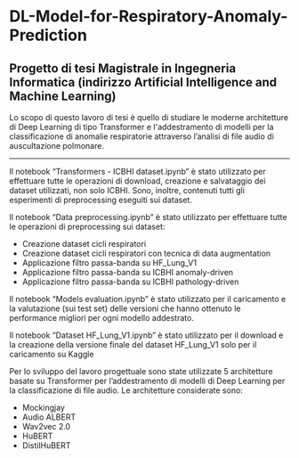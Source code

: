 # DL-Model-for-Respiratory-Anomaly-Prediction
## Progetto di tesi Magistrale in Ingegneria Informatica (indirizzo Artificial Intelligence and Machine Learning)

Lo scopo di questo lavoro di tesi è quello di studiare le moderne architetture di Deep Learning di tipo Transformer e l'addestramento di modelli per la classificazione di anomalie respiratorie attraverso l’analisi di file audio di auscultazione polmonare.

----------------------
Il notebook “Transformers - ICBHI dataset.ipynb” è stato utilizzato per effettuare tutte le operazioni di download, creazione e salvataggio dei dataset utilizzati, non solo ICBHI. Sono, inoltre, contenuti tutti gli esperimenti di preprocessing eseguiti sui dataset.

Il notebook “Data preprocessing.ipynb” è stato utilizzato per effettuare tutte le operazioni di preprocessing sui dataset:
- Creazione dataset cicli respiratori
- Creazione dataset cicli respiratori con tecnica di data augmentation
- Applicazione filtro passa-banda su HF_Lung_V1
- Applicazione filtro passa-banda su ICBHI anomaly-driven
- Applicazione filtro passa-banda su ICBHI pathology-driven

Il notebook “Models evaluation.ipynb” è stato utilizzato per il caricamento e la valutazione (sui test set) delle versioni che hanno ottenuto le performance migliori per ogni modello addestrato.

Il notebook “Dataset HF_Lung_V1.ipynb” è stato utilizzato per il download e la creazione della versione finale del dataset HF_Lung_V1 solo per il caricamento su Kaggle

Per lo sviluppo del lavoro progettuale sono state utilizzate 5 architetture basate su
Transformer per l’addestramento di modelli di Deep Learning per la classificazione di file audio. 
Le architetture considerate sono:
- Mockingjay
- Audio ALBERT
- Wav2vec 2.0
- HuBERT
- DistilHuBERT
